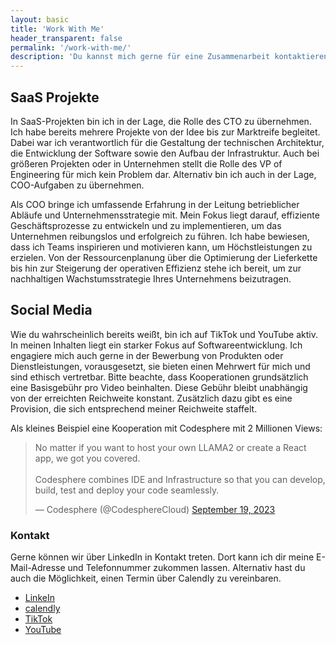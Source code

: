 ```yaml
---
layout: basic
title: 'Work With Me'
header_transparent: false
permalink: '/work-with-me/'
description: 'Du kannst mich gerne für eine Zusammenarbeit kontaktieren. Derzeit stehe ich für neue SaaS-Projekte zur Verfügung, ebenso wie für Social Media Kooperationen.'
---
```


## SaaS Projekte

In SaaS-Projekten bin ich in der Lage, die Rolle des CTO zu übernehmen. Ich habe bereits mehrere Projekte von der Idee bis zur Marktreife begleitet. Dabei war ich verantwortlich für die Gestaltung der technischen Architektur, die Entwicklung der Software sowie den Aufbau der Infrastruktur. Auch bei größeren Projekten oder in Unternehmen stellt die Rolle des VP of Engineering für mich kein Problem dar. Alternativ bin ich auch in der Lage, COO-Aufgaben zu übernehmen.

Als COO bringe ich umfassende Erfahrung in der Leitung betrieblicher Abläufe und Unternehmensstrategie mit. Mein Fokus liegt darauf, effiziente Geschäftsprozesse zu entwickeln und zu implementieren, um das Unternehmen reibungslos und erfolgreich zu führen. Ich habe bewiesen, dass ich Teams inspirieren und motivieren kann, um Höchstleistungen zu erzielen. Von der Ressourcenplanung über die Optimierung der Lieferkette bis hin zur Steigerung der operativen Effizienz stehe ich bereit, um zur nachhaltigen Wachstumsstrategie Ihres Unternehmens beizutragen.

## Social Media

Wie du wahrscheinlich bereits weißt, bin ich auf TikTok und YouTube aktiv. In meinen Inhalten liegt ein starker Fokus auf Softwareentwicklung. Ich engagiere mich auch gerne in der Bewerbung von Produkten oder Dienstleistungen, vorausgesetzt, sie bieten einen Mehrwert für mich und sind ethisch vertretbar. Bitte beachte, dass Kooperationen grundsätzlich eine Basisgebühr pro Video beinhalten. Diese Gebühr bleibt unabhängig von der erreichten Reichweite konstant. Zusätzlich dazu gibt es eine Provision, die sich entsprechend meiner Reichweite staffelt.

Als kleines Beispiel eine Kooperation mit Codesphere mit 2 Millionen Views:

<blockquote class="twitter-tweet"><p lang="en" dir="ltr">No matter if you want to host your own LLAMA2 or create a React app, we got you covered.<br><br>Codesphere combines IDE and Infrastructure so that you can develop, build, test and deploy your code seamlessly.</p>&mdash; Codesphere (@CodesphereCloud) <a href="https://twitter.com/CodesphereCloud/status/1704198450147991778?ref_src=twsrc%5Etfw">September 19, 2023</a></blockquote> <script async src="https://platform.twitter.com/widgets.js" charset="utf-8"></script>

### Kontakt

Gerne können wir über LinkedIn in Kontakt treten. Dort kann ich dir meine E-Mail-Adresse und Telefonnummer zukommen lassen. Alternativ hast du auch die Möglichkeit, einen Termin über Calendly zu vereinbaren.

-   [LinkeIn](https://www.linkedin.com/in/oliver-jessner/)
-   [calendly](https://calendly.com/oliverjessner/30min)
-   [TikTok](https://www.tiktok.com/@oliverjessner)
-   [YouTube](https://www.youtube.com/@oliverjessner)
